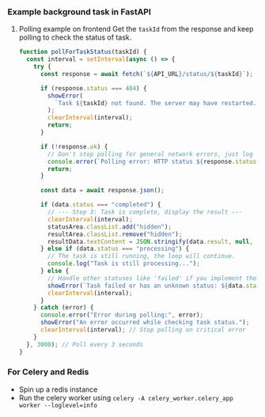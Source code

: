 ### Example background task in FastAPI

1. Polling example on frontend
   Get the `taskId` from the response and keep polling to check the status of task.

   ```js
   function pollForTaskStatus(taskId) {
     const interval = setInterval(async () => {
       try {
         const response = await fetch(`${API_URL}/status/${taskId}`);

         if (response.status === 404) {
           showError(
             `Task ${taskId} not found. The server may have restarted.`
           );
           clearInterval(interval);
           return;
         }

         if (!response.ok) {
           // Don't stop polling for general network errors, just log them
           console.error(`Polling error: HTTP status ${response.status}`);
           return;
         }

         const data = await response.json();

         if (data.status === "completed") {
           // --- Step 3: Task is complete, display the result ---
           clearInterval(interval);
           statusArea.classList.add("hidden");
           resultArea.classList.remove("hidden");
           resultData.textContent = JSON.stringify(data.result, null, 2);
         } else if (data.status === "processing") {
           // The task is still running, the loop will continue.
           console.log("Task is still processing...");
         } else {
           // Handle other statuses like 'failed' if you implement them
           showError(`Task failed or has an unknown status: ${data.status}`);
           clearInterval(interval);
         }
       } catch (error) {
         console.error("Error during polling:", error);
         showError("An error occurred while checking task status.");
         clearInterval(interval); // Stop polling on critical error
       }
     }, 3000); // Poll every 3 seconds
   }
   ```

### For Celery and Redis
- Spin up a redis instance
- Run the celery worker using `celery -A celery_worker.celery_app worker --loglevel=info`